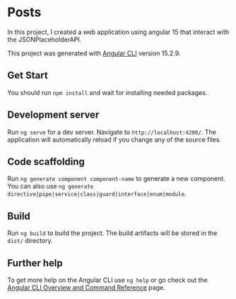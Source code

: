 # Posts

In this project, I created a web application using angular 15 that interact with the JSONPlaceholderAPI.

This project was generated with [Angular CLI](https://github.com/angular/angular-cli) version 15.2.9.

## Get Start
 You should run `npm install` and wait for installing needed packages.

## Development server

Run `ng serve` for a dev server. Navigate to `http://localhost:4200/`. The application will automatically reload if you change any of the source files.

## Code scaffolding

Run `ng generate component component-name` to generate a new component. You can also use `ng generate directive|pipe|service|class|guard|interface|enum|module`.

## Build

Run `ng build` to build the project. The build artifacts will be stored in the `dist/` directory.

## Further help

To get more help on the Angular CLI use `ng help` or go check out the [Angular CLI Overview and Command Reference](https://angular.io/cli) page.

